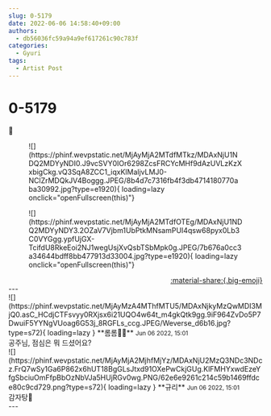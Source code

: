 ```yaml
---
slug: 0-5179
date: 2022-06-06 14:58:40+09:00
authors:
  - db56036fc59a94a9ef617261c90c783f
categories:
  - Gyuri
tags:
  - Artist Post
---
```


# 0-5179

<div class="post-container" markdown="1">
<div class="content-container md-sidebar__scrollwrap" markdown="1">

🤔
<figure markdown="1">
![](https://phinf.wevpstatic.net/MjAyMjA2MTdfMTkz/MDAxNjU1NDQ2MDYyNDI0.J9vcSVY0IOr6298ZcsFRCYcMHf9dAzUVLzKzXxbigCkg.vQ3SqA8ZCC1_iqxKlMaljvLMJ0-NClZrMDQkJV4Boggg.JPEG/8b4d7c7316fb4f3db4714180770aba30992.jpg?type=e1920){ loading=lazy onclick="openFullscreen(this)"}
</figure>

<figure markdown="1">
![](https://phinf.wevpstatic.net/MjAyMjA2MTdfOTEg/MDAxNjU1NDQ2MDYyNDY3.2OZaV7Vjbm1UbPtkMNsamPUI4qsw68pyx0Lb3C0VYGgg.ypfUjGX-TcifdU8RkeEoi2NJ1wegUsjXvQsbTSbMpk0g.JPEG/7b676a0cc3a34644bdff8bb477913d33004.jpg?type=e1920){ loading=lazy onclick="openFullscreen(this)"}
</figure>


</div>
</div>

<div style="text-align: right;" markdown="1">
<a href="https://weverse.io/fromis9/artist/0-5179" style="text-align: right;">:material-share:{.big-emoji}</a>
</div>
---

<div class="comments-container md-sidebar__scrollwrap" markdown="1">
<div class="comment" markdown="1">
<div class='id-container' markdown="1">
![](https://phinf.wevpstatic.net/MjAyMzA4MThfMTU5/MDAxNjkyMzQwMDI3MjQ0.asC_HCdjCTFsvyy0RXjsx6i21UQO4w64t_m4gkQtk9gg.9iF964ZvDo5P7DwuiF5YYNgVUoag6G53j_8RGFLs_ccg.JPEG/Weverse_d6b16.jpg?type=s72){ loading=lazy }
**롬롬🦖🤍** <small>Jun 06 2022, 15:01</small><br>
</div>
<div class='comment-body' markdown="1">
공주님, 점심은 뭐 드셨어요?
</div>
</div>
<div class="reply" markdown="1">
<div class="comment" markdown="1">
<div class='id-container' markdown="1">
![](https://phinf.wevpstatic.net/MjAyMjA2MjhfMjYz/MDAxNjU2MzQ3NDc3NDcz.FrQ7wSy1Ga6P862x6hUT18BgGLsJtxd91OXePwCkjGUg.KlFMHYxwdEzeYfgSbciuOmFfpBbOzNbVJa5HUjRGv0wg.PNG/62e6e9261c214c59b1469ffdce80c9cd729.png?type=s72){ loading=lazy }
**<span class="artist">규리</span>** <small>Jun 06 2022, 15:01</small><br>
</div>
<div class='comment-body' markdown="1">
감자탕🧡
</div>
</div>
</div>
</div>
---
